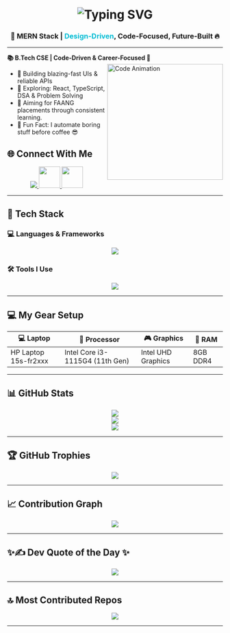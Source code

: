 <h1 align="center">
  <img src="https://readme-typing-svg.herokuapp.com?font=Roboto+Mono&size=25&pause=1000&center=true&vCenter=true&width=500&lines=Hi+I'm+Raja!;Aspiring+MERN+Stack+Developer+🧠;Crafting+Real-Time+Web+Magic+✨;Fuelled+by+Curiosity+%26+Code+⚙️" alt="Typing SVG" />
</h1>

<h3 align="center">
  <strong>🚀 MERN Stack | <span style="color:#00bcd4;">Design-Driven</span>, Code-Focused, Future-Built 🔥</strong>
</h3>

---


**📚 B.Tech CSE | Code-Driven & Career-Focused 💼**
<img align="right" src="https://mir-s3-cdn-cf.behance.net/project_modules/source/06f21a161921919.63cd7887d0a70.gif" width="270" alt="Code Animation" />
- 🔭 Building blazing-fast UIs & reliable APIs
- 🚀 Exploring: React, TypeScript, DSA & Problem Solving 
- 🎯 Aiming for FAANG placements through consistent learning.   
- 🧠 Fun Fact: I automate boring stuff before coffee 😎 
## 🌐 Connect With Me

<p align="center">
  <!-- LinkedIn -->
  <a href="https://www.linkedin.com/in/raja-retnam/" target="_blank">
    <img src="https://skillicons.dev/icons?i=linkedin" />
  </a>

  <!-- Gmail -->
  <a href="mailto:rajaretnam.rajasekar@gmail.com" target="_blank">
    <img src="https://skillicons.dev/icons?i=gmail" width="50" height="50" />
  </a>

   <!-- Instagram -->
  <a href="https://www.instagram.com/__.appu_14/" target="_blank">
  <img src="https://skillicons.dev/icons?i=instagram" width="50" height="50" />
  </a>
</p>


---

## 🧰 Tech Stack

### 💻 Languages & Frameworks
<p align="center">
  <img src="https://skillicons.dev/icons?i=html,css,js,ts,react,nodejs,express,mongodb,tailwind,bootstrap" />
</p>

### 🛠️ Tools I Use
<p align="center">
  <img src="https://skillicons.dev/icons?i=git,github,vscode,vercel,netlify,postman,figma,npm" />
</p>

---

## 💻 My Gear Setup

| 💻 Laptop             | 🧠 Processor                    | 🎮 Graphics        | 🔋 RAM     |
|-----------------------|----------------------------------|--------------------|------------|
| HP Laptop 15s-fr2xxx  | Intel Core i3-1115G4 (11th Gen) | Intel UHD Graphics | 8GB DDR4   |

---

## 📊 GitHub Stats

<p align="center">
  
  <img src="https://github-readme-stats.vercel.app/api?username=RajaretnamR&theme=dark&show_icons=true&&hide=issues,contribs"/>
  <br/>
  <img src="https://streak-stats.demolab.com?user=RajaretnamR&theme=github-dark&hide_border=false" />
  <br/>
  <img src="https://github-readme-stats.vercel.app/api/top-langs/?username=RajaretnamR&theme=github_dark&layout=compact&size_weight=0&count_weight=1&exclude_repo=test-python,python-projects,ipynb-notes,jupyter-stuff,sample-ai" />

</p>

---

## 🏆 GitHub Trophies

<p align="center">
 <img src="https://github-profile-trophy.vercel.app/?username=RajaretnamR&theme=gruvbox&no-frame=true&no-bg=true&margin-w=4" />

</p>

---

## 📈 Contribution Graph

<p align="center">
  <img src="https://github-readme-activity-graph.vercel.app/graph?username=RajaretnamR&theme=react-dark&bg_color=1d1d1d&color=00bcd4&line=00f5a0&point=f5a623&area=true&hide_border=true" />
</p>

---

## ✨✍️ Dev Quote of the Day ✨

<p align="center">
   <img src="https://quotes-github-readme.vercel.app/api?type=horizontal&theme=tokyonight" />
</p>

---

## 🔝 Most Contributed Repos

<p align="center">
  <img src="https://github-contributor-stats.vercel.app/api?username=RajaretnamR&limit=5&theme=dark&combine_all_yearly_contributions=true" />
</p>

---
